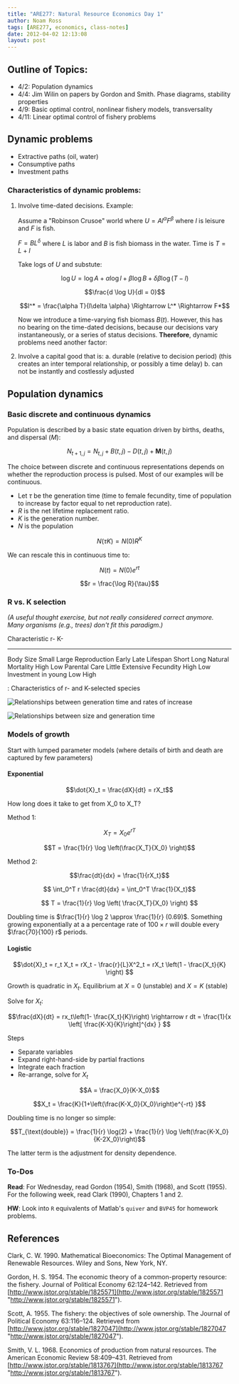 ```yaml
---
title: "ARE277: Natural Resource Economics Day 1"
author: Noam Ross
tags: [ARE277, economics, class-notes]
date: 2012-04-02 12:13:08
layout: post
--- 
```



Outline of Topics:
------------------

-   4/2: Population dynamics
-   4/4: Jim Wilin on papers by Gordon and Smith. Phase diagrams,
    stability properties
-   4/9: Basic optimal control, nonlinear fishery models, transversality
-   4/11: Linear optimal control of fishery problems

Dynamic problems
----------------

-   Extractive paths (oil, water)
-   Consumptive paths
-   Investment paths

### Characteristics of dynamic problems:

1.  Involve time-dated decisions. Example:

    Assume a "Robinson Crusoe" world where $U = A l^{\alpha} F^{\beta}$
    where $l$ is leisure and $F$ is fish.

    $F = BL^{\delta}$ where $L$ is labor and $B$ is fish biomass in the
    water. Time is $T = L + l$

    Take logs of $U$ and substute:

    $$\log U = \log A + \alpha \log l + \beta \log B + \delta \beta \log (T-l)$$

    $$\frac{d \log U}{dl = 0}$$

    $$l^* = \frac{\alpha T}{l\delta \alpha} \Rightarrow L^* \Rightarrow F*$$

    Now we introduce a time-varying fish biomass $B(t)$. However, this
    has no bearing on the time-dated decisions, because our decisions
    vary instantaneously, or a series of status decisions.
    **Therefore**, dynamic problems need another factor:

2.  Involve a capital good that is:
    a.  durable (relative to decision period) (this creates an inter
        temporal relationship, or possibly a time delay)
    b.  can not be instantly and costlessly adjusted

Population dynamics
-------------------

### Basic discrete and continuous dynamics

Population is described by a basic state equation driven by births,
deaths, and dispersal ($M$):

$$N_{t+1,j} = N_{t,j} + B(t,j) - D(t,j) + \boldsymbol{M}(t,j)$$

The choice between discrete and continuous representations depends on
whether the reproduction process is pulsed. Most of our examples will be
continuous.

-   Let $\tau$ be the generation time (time to female fecundity, time of
    population to increase by factor equal to net reproduction rate).
-   $R$ is the net lifetime replacement ratio.
-   $K$ is the generation number.
-   $N$ is the population

$$ N(\tau K) = N(0)R^K $$

We can rescale this in continuous time to:

$$N(t) = N(0)e^{rt}$$

$$r = \frac{\log R}{\tau}$$

### R vs. K selection

*(A useful thought exercise, but not really considered correct anymore.
Many organisms (e.g., trees) don't fit this paradigm.)*

  Characteristic           r-        K-
  --------------------- -------- -----------
  Body Size              Small      Large
  Reproduction           Early      Late
  Lifespan               Short      Long
  Natural Mortality       High       Low
  Parental Care          Little   Extensive
  Fecundity               High       Low
  Investment in young     Low       High

  : Characteristics of r- and K-selected species

![Relationships between generation time and rates of
increase](http://dl.dropbox.com/u/3356641/blogstuff/ARE277Day1Fig1.jpg)

![Relationships between size and generation
time](http://dl.dropbox.com/u/3356641/blogstuff/ARE277Day1Fig2.jpg)

### Models of growth

Start with lumped parameter models (where details of birth and death are
captured by few parameters)

#### Exponential

$$\dot{X}_t = \frac{dX}{dt} = rX_t$$

How long does it take to get from X\_0 to X\_T?

Method 1:

$$X_T = X_0 e^{rT}$$

$$T = \frac{1}{r} \log \left(\frac{X_T}{X_0}  \right)$$

Method 2:

$$\frac{dt}{dx} = \frac{1}{rX_t}$$

$$ \int_0^T r \frac{dt}{dx} = \int_0^T \frac{1}{X_t}$$

$$ T = \frac{1}{r} \log \left( \frac{X_T}{X_0}  \right) $$

Doubling time is $\frac{1}{r} \log 2 \approx \frac{1}{r} (0.69)$.
Something growing exponentially at a a percentage rate of $100 \times r$
will double every $\frac{70}{100} r$ periods.

#### Logistic

$$\dot{X}_t = r_t X_t = rX_t - \frac{r}{L}X^2_t = rX_t \left(1 - \frac{X_t}{K} \right) $$

Growth is quadratic in $X_t$. Equilibrium at $X=0$ (unstable) and $X=K$
(stable)

Solve for $X_t$:

$$\frac{dX}{dt} = rx_t\left(1- \frac{X_t}{K}\right)  \rightarrow r dt = \frac{1}{x \left[ \frac{K-X}{K}\right]^{dx} } $$

Steps

-   Separate variables
-   Expand right-hand-side by partial fractions
-   Integrate each fraction
-   Re-arrange, solve for $X_t$

$$A = \frac{X_0}{K-X_0}$$

$$X_t = \frac{K}{1+\left(\frac{K-X_0}{X_0}\right)e^{-rt} }$$

Doubling time is no longer so simple:

$$T_{\text{double}} = \frac{1}{r} \log(2) + \frac{1}{r} \log \left(\frac{K-X_0}{K-2X_0}\right)$$

The latter term is the adjustment for density dependence.

### To-Dos

**Read**: For Wednesday, read Gordon (1954), Smith (1968), and Scott
(1955). For the following week, read Clark (1990), Chapters 1 and 2.

**HW**: Look into `R` equivalents of Matlab's `quiver` and `BVP45` for
homework problems.

References
----------

Clark, C. W. 1990. Mathematical Bioeconomics: The Optimal Management of
Renewable Resources. Wiley and Sons, New York, NY.

Gordon, H. S. 1954. The economic theory of a common-property resource:
the fishery. Journal of Political Economy 62:124–142. Retrieved from
[http://www.jstor.org/stable/1825571](http://www.jstor.org/stable/1825571 "http://www.jstor.org/stable/1825571").

Scott, A. 1955. The fishery: the objectives of sole ownership. The
Journal of Political Economy 63:116–124. Retrieved from
[http://www.jstor.org/stable/1827047](http://www.jstor.org/stable/1827047 "http://www.jstor.org/stable/1827047").

Smith, V. L. 1968. Economics of production from natural resources. The
American Economic Review 58:409–431. Retrieved from
[http://www.jstor.org/stable/1813767](http://www.jstor.org/stable/1813767 "http://www.jstor.org/stable/1813767").
